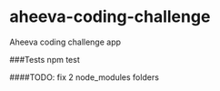 # aheeva-coding-challenge
Aheeva coding challenge app

###Tests
npm test



####TODO:
fix 2 node_modules folders